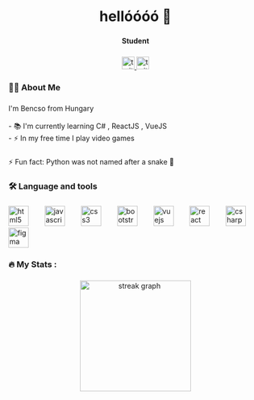 <h1 align="center">hellóóóó 👋</h1>

###

<h4 align="center">Student</h4>

###

<div align="center">
  <a href="https://twitter.com/bencsoval" target="_blank">
    <img src="https://img.shields.io/static/v1?message=bencsoval&logo=twitter&label=Twitter&color=696969&logoColor=white&labelColor=1DA1F2&style=for-the-badge" height="25" alt="twitter logo"  />
  </a>
  <a href="https://www.twitch.tv/bencso_" target="_blank">
    <img src="https://img.shields.io/static/v1?message=bencso_&logo=twitch&label=Twitch&color=696969&logoColor=white&labelColor=9146FF&style=for-the-badge" height="25" alt="twitch logo"  />
  </a>
</div>

###

<h3 align="left">👩‍💻  About Me</h3>

###

<p align="left">I'm Bencso from Hungary<br><br>- 📚 I'm currently learning C# , ReactJS , VueJS<br>- ⚡ In my free time I play video games</p>

###

⚡ Fun fact: Python was not named after a snake 🐍

###
<h3 align="left">🛠 Language and tools</h3>

###

<div align="left">
  <img src="https://cdn.jsdelivr.net/gh/devicons/devicon/icons/html5/html5-original.svg" height="40" alt="html5 logo"  />
  <img width="24" />
  <img src="https://cdn.jsdelivr.net/gh/devicons/devicon/icons/javascript/javascript-original.svg" height="40" alt="javascript logo"  />
  <img width="24" />
  <img src="https://cdn.jsdelivr.net/gh/devicons/devicon/icons/css3/css3-original.svg" height="40" alt="css3 logo"  />
  <img width="24" />
  <img src="https://skillicons.dev/icons?i=bootstrap" height="40" alt="bootstrap logo"  />
  <img width="24" />
  <img src="https://cdn.jsdelivr.net/gh/devicons/devicon/icons/vuejs/vuejs-original.svg" height="40" alt="vuejs logo"  />
  <img width="24" />
  <img src="https://skillicons.dev/icons?i=react" height="40" alt="react logo"  />
  <img width="24" />
  <img src="https://skillicons.dev/icons?i=cs" height="40" alt="csharp logo"  />
  <img width="24" />
  <img src="https://cdn.jsdelivr.net/gh/devicons/devicon/icons/figma/figma-original.svg" height="40" alt="figma logo"  />
</div>

###

<h3 align="left">🔥   My Stats :</h3>

###

<div align="center">
  <img src="https://streak-stats.demolab.com?user=bencso&locale=en&mode=weekly&theme=codeSTACKr&hide_border=false&border_radius=50&date_format=%5BY%20%5DM%20j&order=3" height="220" alt="streak graph"  />
</div>

###

